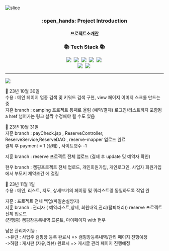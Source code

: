 ![slice](https://capsule-render.vercel.app/api?type=slice&color=auto&height=200&text=CAMPING🏕️&fontAlign=70&rotate=13&fontAlignY=25&desc=seulzzang's%20GitHub&descAlign=70.&descAlignY=44)


<div align=center>
  <h3>:open_hands: Project Introduction</h3>
  <h4>프로젝트소개란</h4>
</div>

<h3 align="center">📚 Tech Stack 📚</h3>
<p align="center">
  <img src="https://img.shields.io/badge/Eclipse-2C2255?style=flat-square&logo=eclipseide&logoColor=white"/>&nbsp 
  <img src="https://img.shields.io/badge/Oracle-F80000?style=flat-square&logo=oracle&logoColor=white"/>&nbsp
  <img src="https://img.shields.io/badge/Tomcat-F8DC75?style=flat-square&logo=apachetomcat&logoColor=white"/>&nbsp 
  <img src="https://img.shields.io/badge/VisualStudio-007ACC?style=flat-square&logo=visualstudiocode&logoColor=white"/>&nbsp 
  <img src="https://img.shields.io/badge/Bootstrap-7952B3?style=flat-square&logo=bootstrap&logoColor=white"/>&nbsp 
  <br>
  <img src="https://img.shields.io/badge/Spring-6DB33F?style=flat-square&logo=spring&logoColor=white"/>&nbsp 
  <img src="https://img.shields.io/badge/JavaScript-F7DF1E?style=flat-square&logo=javascript&logoColor=white"/>&nbsp 
</p>

<hr>

<img src="https://capsule-render.vercel.app/api?type=waving&color=auto&height=200&section=header&text=🧾기록(당일프로젝트전체업로드필수)&fontSize=90" />



📌 23년 10월 30일 <br>
수용 : 메인 페이지 업종 검색 및 키워드 검색 구현, view 페이지 이미지 스크롤 만드는 중<br>
지훈 branch : camping 프로젝트 통째로 올림 (예약/결제)  로그인/리스트까지 포함됨   a href 넘어가는 링크 살짝 수정해야 될 수도 있음<br>

📌 23년 10월 31일 <br>
지훈 branch : payCheck.jsp , ReserveController, ReserveService,ReserveDAO , reserve-mapper 업로드 완료 <br>
결제 후  payment = 1 (상태) , 사이트갯수 -1 <br>

지훈 branch : reserve 프로젝트 전체 업로드 (결제 후 update 및 예약자 확인)<br>

현우 branch : 캠핑프로젝트 전체 업로드, 개인회원가입, 개인로그인, 사업자 회원가입에서 부모키 제약조건 에 걸림<br>

📌 23년 11월 1일 <br>
수용 : 메인, 리스트, 지도, 상세보기의 페이징 및 쿼리스트링 동일하도록 작업 완<br>

지훈 : 프로젝트 전체 백업(파일손실방지)<br>
지훈 branch : 관리자 ( 예약리스트,상세, 회원내역,관리(탈퇴처리))  reserve 프로젝트 전체 업로드 <br>
(진행중) 캠핑장등록내역 프론트, 마이페이지 with 현우<br>

남은 관리자기능 : <br>
->유란 : 사업주 캠핑장 등록 완료시 => 캠핑장등록내역/관리 페이지 진행예정 <br>
->하람 : 게시판 (자유,리뷰) 완료시 => 게시글 관리 페이지 진행예정<br>

 
